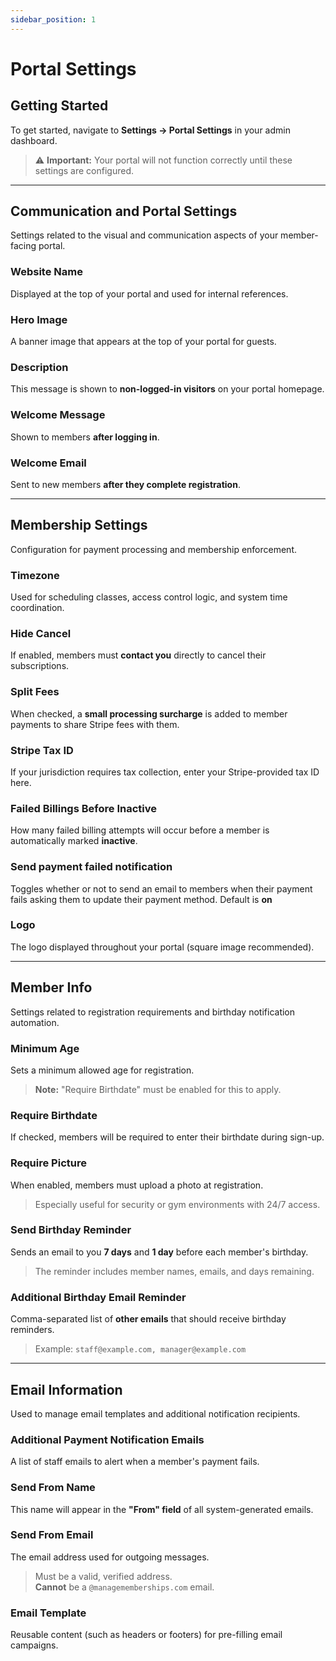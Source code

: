 ```yaml
---
sidebar_position: 1
---
```


# Portal Settings

## Getting Started

To get started, navigate to **Settings → Portal Settings** in your admin dashboard.  

> ⚠️ **Important:** Your portal will not function correctly until these settings are configured.

---

## Communication and Portal Settings

Settings related to the visual and communication aspects of your member-facing portal.

### Website Name

Displayed at the top of your portal and used for internal references.

### Hero Image

A banner image that appears at the top of your portal for guests.

### Description

This message is shown to **non-logged-in visitors** on your portal homepage.

### Welcome Message

Shown to members **after logging in**.

### Welcome Email

Sent to new members **after they complete registration**.

---

## Membership Settings

Configuration for payment processing and membership enforcement.

### Timezone

Used for scheduling classes, access control logic, and system time coordination.

### Hide Cancel

If enabled, members must **contact you** directly to cancel their subscriptions.

### Split Fees

When checked, a **small processing surcharge** is added to member payments to share Stripe fees with them.

### Stripe Tax ID

If your jurisdiction requires tax collection, enter your Stripe-provided tax ID here.

### Failed Billings Before Inactive

How many failed billing attempts will occur before a member is automatically marked **inactive**.

### Send payment failed notification

Toggles whether or not to send an email to members when their payment fails asking them to update their payment method.  Default is **on**

### Logo

The logo displayed throughout your portal (square image recommended).

---

## Member Info

Settings related to registration requirements and birthday notification automation.

### Minimum Age

Sets a minimum allowed age for registration.  
> **Note:** "Require Birthdate" must be enabled for this to apply.

### Require Birthdate

If checked, members will be required to enter their birthdate during sign-up.

### Require Picture

When enabled, members must upload a photo at registration.  
> Especially useful for security or gym environments with 24/7 access.

### Send Birthday Reminder

Sends an email to you **7 days** and **1 day** before each member's birthday.  
> The reminder includes member names, emails, and days remaining.

### Additional Birthday Email Reminder

Comma-separated list of **other emails** that should receive birthday reminders.  
> Example: `staff@example.com, manager@example.com`

---

## Email Information

Used to manage email templates and additional notification recipients.

### Additional Payment Notification Emails

A list of staff emails to alert when a member's payment fails.

### Send From Name

This name will appear in the **"From" field** of all system-generated emails.

### Send From Email

The email address used for outgoing messages.  
> Must be a valid, verified address.  
> **Cannot** be a `@managememberships.com` email.

### Email Template

Reusable content (such as headers or footers) for pre-filling email campaigns.

